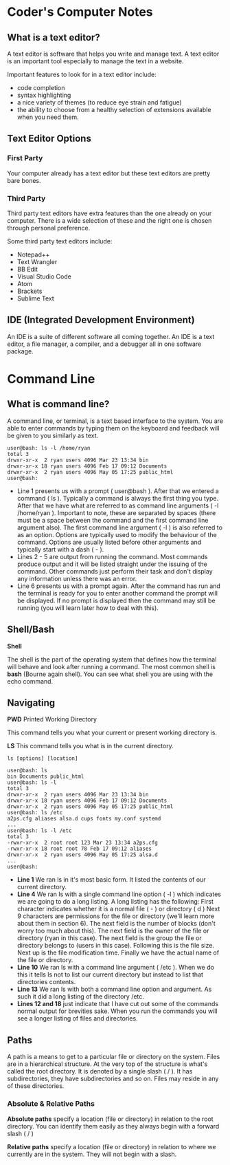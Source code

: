 # Coder's Computer Notes
## What is a text editor?
A text editor is software that helps you write and manage text. A text editor is an important tool especially to manage the text in a website.

Important features to look for in a text editor include:
- code completion
- syntax highlighting 
- a nice variety of themes (to reduce eye strain and fatigue)
- the ability to choose from a healthy selection of extensions available when you need them.

## Text Editor Options

### First Party
Your computer already has a text editor but these text editors are pretty bare bones.

### Third Party
Third party text editors have extra features than the one already on your computer. There is a wide selection of these and the right one is chosen through personal preference. 

Some third party text editors include:
- Notepad++
- Text Wrangler
- BB Edit
- Visual Studio Code
- Atom
- Brackets 
- Sublime Text

## IDE (Integrated Development Environment)
An IDE is a suite of different software all coming together. An IDE is a text editor, a file manager, a compiler, and a debugger all in one software package.

# Command Line
## What is command line?
A command line, or terminal, is a text based interface to the system. You are able to enter commands by typing them on the keyboard and feedback will be given to you similarly as text.

```
user@bash: ls -l /home/ryan
total 3
drwxr-xr-x  2 ryan users 4096 Mar 23 13:34 bin
drwxr-xr-x 18 ryan users 4096 Feb 17 09:12 Documents
drwxr-xr-x  2 ryan users 4096 May 05 17:25 public_html
user@bash: 
```
- Line 1 presents us with a prompt ( user@bash ). After that we entered a command ( ls ). Typically a command is always the first thing you type. After that we have what are referred to as command line arguments ( -l /home/ryan ). Important to note, these are separated by spaces (there must be a space between the command and the first command line argument also). The first command line argument ( -l ) is also referred to as an option. Options are typically used to modify the behaviour of the command. Options are usually listed before other arguments and typically start with a dash ( - ).
- Lines 2 - 5 are output from running the command. Most commands produce output and it will be listed straight under the issuing of the command. Other commands just perform their task and don't display any information unless there was an error.
- Line 6 presents us with a prompt again. After the command has run and the terminal is ready for you to enter another command the prompt will be displayed. If no prompt is displayed then the command may still be running (you will learn later how to deal with this).

## Shell/Bash
**Shell**

The shell is the part of the operating system that defines how the terminal will behave and look after running a command. The most common shell is **bash** (Bourne again shell). You can see what shell you are using with the echo command. 

## Navigating 
**PWD** Printed Working Directory 

This command tells you what your current or present working directory is.

**LS**
This command tells you what is in the current directory.
```
ls [options] [location]
```
```
user@bash: ls
bin Documents public_html
user@bash: ls -l
total 3
drwxr-xr-x  2 ryan users 4096 Mar 23 13:34 bin
drwxr-xr-x 18 ryan users 4096 Feb 17 09:12 Documents
drwxr-xr-x  2 ryan users 4096 May 05 17:25 public_html
user@bash: ls /etc
a2ps.cfg aliases alsa.d cups fonts my.conf systemd
...
user@bash: ls -l /etc
total 3
-rwxr-xr-x  2 root root 123 Mar 23 13:34 a2ps.cfg
-rwxr-xr-x 18 root root 78 Feb 17 09:12 aliases
drwxr-xr-x  2 ryan users 4096 May 05 17:25 alsa.d
...
user@bash:
```
- **Line 1**  We ran ls in it's most basic form. It listed the contents of our current directory.
- **Line 4**  We ran ls with a single command line option ( -l ) which indicates we are going to do a long listing. A long listing has the following:
First character indicates whether it is a normal file ( - ) or directory ( d )
Next 9 characters are permissions for the file or directory (we'll learn more about them in section 6).
The next field is the number of blocks (don't worry too much about this).
The next field is the owner of the file or directory (ryan in this case).
The next field is the group the file or directory belongs to (users in this case).
Following this is the file size.
Next up is the file modification time.
Finally we have the actual name of the file or directory.
- **Line 10** We ran ls with a command line argument ( /etc ). When we do this it tells ls not to list our current directory but instead to list that directories contents.
- **Line 13** We ran ls with both a command line option and argument. As such it did a long listing of the directory /etc.
- **Lines 12 and 18** just indicate that I have cut out some of the commands normal output for brevities sake. When you run the commands you will see a longer listing of files and directories.
## Paths
A path is a means to get to a particular file or directory on the system. Files are in a hierarchical structure. At the very top of the structure is what's called the root directory. It is denoted by a single slash ( / ). It has subdirectories, they have subdirectories and so on. Files may reside in any of these directories.
### Absolute & Relative Paths
**Absolute paths** specify a location (file or directory) in relation to the root directory. You can identify them easily as they always begin with a forward slash ( / )

**Relative paths** specify a location (file or directory) in relation to where we currently are in the system. They will not begin with a slash.



